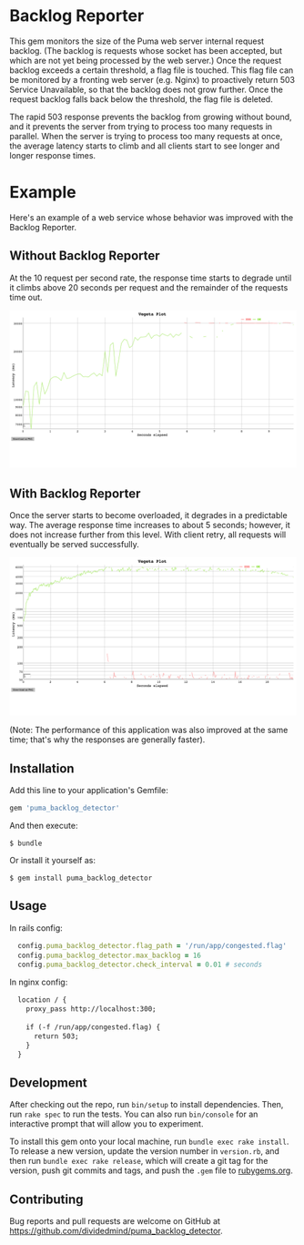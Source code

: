 # Backlog Reporter

This gem monitors the size of the Puma web server internal request backlog. (The backlog is requests whose socket has been accepted, but which are not yet being processed by the web server.) Once the request backlog exceeds a certain threshold, a flag file is touched. This flag file can be monitored by a fronting web server (e.g. Nginx) to proactively return 503 Service Unavailable, so that the backlog does not grow further. Once the request backlog falls back below the threshold, the flag file is deleted.

The rapid 503 response prevents the backlog from growing without bound, and it prevents the server from trying to process too many requests in parallel. When the server is trying to process too many requests at once, the average latency starts to climb and all clients start to see longer and longer response times.

# Example

Here's an example of a web service whose behavior was improved with the Backlog Reporter.

## Without Backlog Reporter

At the 10 request per second rate, the response time starts to degrade until it climbs above 20 seconds per request and the remainder of the requests time out.

![Before backlog reporter](./doc/images/before_backlog.png)

## With Backlog Reporter

Once the server starts to become overloaded, it degrades in a predictable way. The average response time increases to about 5 seconds; however, it does not increase further from this level. With client retry, all requests will eventually be served successfully.

![After backlog reporter](./doc/images/after_backlog.png)

(Note: The performance of this application was also improved at the same time; that's why the responses are generally faster).

## Installation

Add this line to your application's Gemfile:

```ruby
gem 'puma_backlog_detector'
```

And then execute:

    $ bundle

Or install it yourself as:

    $ gem install puma_backlog_detector

## Usage

In rails config:

```ruby
  config.puma_backlog_detector.flag_path = '/run/app/congested.flag'
  config.puma_backlog_detector.max_backlog = 16
  config.puma_backlog_detector.check_interval = 0.01 # seconds
```

In nginx config:

```
  location / {
    proxy_pass http://localhost:300;

    if (-f /run/app/congested.flag) {
      return 503;
    }
  }
```

## Development

After checking out the repo, run `bin/setup` to install dependencies. Then, run `rake spec` to run the tests. You can also run `bin/console` for an interactive prompt that will allow you to experiment.

To install this gem onto your local machine, run `bundle exec rake install`. To release a new version, update the version number in `version.rb`, and then run `bundle exec rake release`, which will create a git tag for the version, push git commits and tags, and push the `.gem` file to [rubygems.org](https://rubygems.org).

## Contributing

Bug reports and pull requests are welcome on GitHub at https://github.com/dividedmind/puma_backlog_detector.

